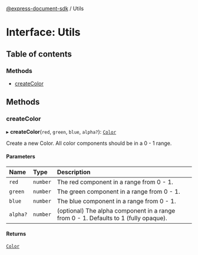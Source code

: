 [@express-document-sdk](../overview.md) / Utils

# Interface: Utils

## Table of contents

### Methods

- [createColor](Utils.md#createcolor)

## Methods

### createColor

▸ **createColor**(`red`, `green`, `blue`, `alpha?`): [`Color`](../classes/Color.md)

Create a new Color. All color components should be in a 0 - 1 range.

#### Parameters

| Name | Type | Description |
| :------ | :------ | :------ |
| `red` | `number` | The red component in a range from 0 - 1. |
| `green` | `number` | The green component in a range from 0 - 1. |
| `blue` | `number` | The blue component in a range from 0 - 1. |
| `alpha?` | `number` | (optional) The alpha component in a range from 0 - 1. Defaults to 1 (fully opaque). |

#### Returns

[`Color`](../classes/Color.md)
